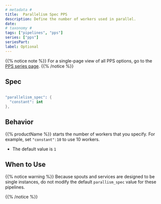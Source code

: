 ```yaml
---
# metadata # 
title:  Parallelism Spec PPS
description: Define the number of workers used in parallel. 
date: 
# taxonomy #
tags: ["pipelines", "pps"]
series: ["pps"]
seriesPart:
label: Optional
---
```


{{% notice note %}}
For a single-page view of all PPS options, go to the [PPS series page](/series/pps).
{{% /notice %}}

## Spec

```s

"parallelism_spec": {
  "constant": int
},

```

## Behavior 


{{% productName %}} starts the number of workers that you specify. For example, set
`"constant":10` to use 10 workers.

- The default value is `1`

## When to Use 

{{% notice warning  %}}
Because spouts and services are designed to be single instances, do not
modify the default `parallism_spec` value for these pipelines.

{{% /notice %}}